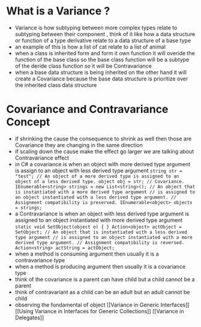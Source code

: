 
# What is a Variance  ? 
- Variance is how subtyping between more complex types relate to subtyping between their component , think of it like how a data structure or function  of a  type  derivative relate to a data structure of a base type 
- an example of this is how a list of cat relate to a list of animal 
- when a class is inherited form and form it own function it will overide the function of the base class so the base class function will be a subtype of the deride class function   so it will be Contravariance 
- when a base data structure is being inherited on the other hand it will create a Covariance because the base data structure is prioritize  over the inherited class data structure 
# Covariance and Contravariance Concept  
- if shrinking the cause the consequence to shrink as well then those are Covariance they are changing in the same direction 
- if scaling down the cause make the effect  go larger we are talking about Contravariance effect 
- in C# a covariance is when an object with more derived type argument is assign to an object with less derived type argument 
`string str = "test"; // An object of a more derived type is assigned to an object of a less derived type. object obj = str; // Covariance. IEnumerable<string> strings = new List<string>(); // An object that is instantiated with a more derived type argument // is assigned to an object instantiated with a less derived type argument. // Assignment compatibility is preserved. IEnumerable<object> objects = strings;` 
- a Contravariance is when an object with less derived type argument  is assigned to an object instantiated with more derived type argument 
`static void SetObject(object o) { } Action<object> actObject = SetObject; // An object that is instantiated with a less derived type argument // is assigned to an object instantiated with a more derived type argument. // Assignment compatibility is reversed. Action<string> actString = actObject;`
- when a method is consuming argument then usually it is a contravariance  type 
- when a method is producing  argument then usually it is a covariance type 
- think of the covariance is a parent can have child  but a child cannot be a parent  
- think of contravariant as a child  can be an adult but an adult cannot be child 
- observing the fundamental of object 
[[Variance in Generic Interfaces]]
[[Using Variance in Interfaces for Generic Collections]]
[[Variance in Delegates]]
